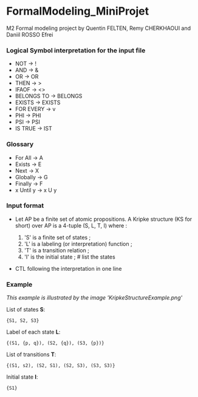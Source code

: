 # FormalModeling_MiniProjet

M2 Formal modeling project by Quentin FELTEN, Remy CHERKHAOUI and Daniil ROSSO
Efrei

### Logical Symbol interpretation for the input file

- NOT → !
- AND → &
- OR → OR
- THEN → >
- IFAOF → <>
- BELONGS TO → BELONGS
- EXISTS → EXISTS
- FOR EVERY → v
- PHI → PHI
- PSI → PSI
- IS TRUE → IST

### Glossary

- For All   → A 
- Exists    → E
- Next      → X
- Globally  → G 
- Finally   → F
- x Until y → x U y

### Input format

- Let AP be a finite set of atomic propositions. A Kripke structure (KS for short) over AP is a 4-tuple (S, L, T, I) where :

  1. 'S' is a finite set of states ;
  2. 'L' is a labeling (or interpretation) function ;
  3. 'T' is a transition relation ;
  4. 'I' is the initial state ; # list the states

- CTL following the interpretation in one line

### Example

_This example is illustrated by the image 'KripkeStructureExample.png'_

List of states **S**:

`{S1, S2, S3}`

Label of each state **L**:

`{(S1, {p, q}), (S2, {q}), (S3, {p})}`

List of transitions **T**:

`{(S1, s2), (S2, S1), (S2, S3), (S3, S3)}`

Initial state **I**:

`{S1}`
